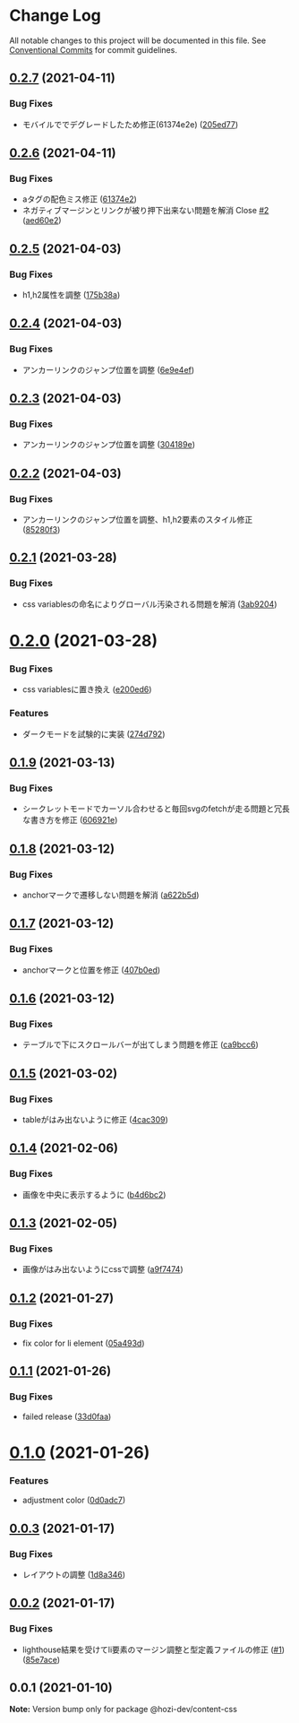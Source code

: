 # Change Log

All notable changes to this project will be documented in this file.
See [Conventional Commits](https://conventionalcommits.org) for commit guidelines.

## [0.2.7](https://github.com/hozi-dev/hozi-dev-packages/compare/@hozi-dev/content-css@0.2.6...@hozi-dev/content-css@0.2.7) (2021-04-11)


### Bug Fixes

* モバイルででデグレードしたため修正(61374e2e) ([205ed77](https://github.com/hozi-dev/hozi-dev-packages/commit/205ed771140defe0bb25b46f3927a3dfa468fa08))





## [0.2.6](https://github.com/hozi-dev/hozi-dev-packages/compare/@hozi-dev/content-css@0.2.5...@hozi-dev/content-css@0.2.6) (2021-04-11)


### Bug Fixes

* aタグの配色ミス修正 ([61374e2](https://github.com/hozi-dev/hozi-dev-packages/commit/61374e2ee374fe2f0edcec96779cf94b364b7925))
* ネガティブマージンとリンクが被り押下出来ない問題を解消 Close [#2](https://github.com/hozi-dev/hozi-dev-packages/issues/2) ([aed60e2](https://github.com/hozi-dev/hozi-dev-packages/commit/aed60e2b9afa787a093b1a09cf70f271afd60ded))





## [0.2.5](https://github.com/hozi-dev/hozi-dev-packages/compare/@hozi-dev/content-css@0.2.4...@hozi-dev/content-css@0.2.5) (2021-04-03)


### Bug Fixes

* h1,h2属性を調整 ([175b38a](https://github.com/hozi-dev/hozi-dev-packages/commit/175b38a63b4707e50c6c9435339f831432ab9c7d))





## [0.2.4](https://github.com/hozi-dev/hozi-dev-packages/compare/@hozi-dev/content-css@0.2.3...@hozi-dev/content-css@0.2.4) (2021-04-03)


### Bug Fixes

* アンカーリンクのジャンプ位置を調整 ([6e9e4ef](https://github.com/hozi-dev/hozi-dev-packages/commit/6e9e4ef52ab8b87ce9964e3a2b90b454999c0589))





## [0.2.3](https://github.com/hozi-dev/hozi-dev-packages/compare/@hozi-dev/content-css@0.2.2...@hozi-dev/content-css@0.2.3) (2021-04-03)


### Bug Fixes

* アンカーリンクのジャンプ位置を調整 ([304189e](https://github.com/hozi-dev/hozi-dev-packages/commit/304189e3c17f56818392ea7f21887df28239ef95))





## [0.2.2](https://github.com/hozi-dev/hozi-dev-packages/compare/@hozi-dev/content-css@0.2.1...@hozi-dev/content-css@0.2.2) (2021-04-03)


### Bug Fixes

* アンカーリンクのジャンプ位置を調整、h1,h2要素のスタイル修正 ([85280f3](https://github.com/hozi-dev/hozi-dev-packages/commit/85280f32d3528adc5bc5a10482d648443780a0fe))





## [0.2.1](https://github.com/hozi-dev/hozi-dev-packages/compare/@hozi-dev/content-css@0.2.0...@hozi-dev/content-css@0.2.1) (2021-03-28)


### Bug Fixes

* css variablesの命名によりグローバル汚染される問題を解消 ([3ab9204](https://github.com/hozi-dev/hozi-dev-packages/commit/3ab92041dfc0705f1b9727d028877b8c68867c7c))





# [0.2.0](https://github.com/hozi-dev/hozi-dev-packages/compare/@hozi-dev/content-css@0.1.9...@hozi-dev/content-css@0.2.0) (2021-03-28)


### Bug Fixes

* css variablesに置き換え ([e200ed6](https://github.com/hozi-dev/hozi-dev-packages/commit/e200ed6e59f42a1c3b2b621bbbba05f4488c2e3e))


### Features

* ダークモードを試験的に実装 ([274d792](https://github.com/hozi-dev/hozi-dev-packages/commit/274d792889c8f2e3eaf311206d614e7969ba8ea1))





## [0.1.9](https://github.com/hozi-dev/hozi-dev-packages/compare/@hozi-dev/content-css@0.1.8...@hozi-dev/content-css@0.1.9) (2021-03-13)


### Bug Fixes

* シークレットモードでカーソル合わせると毎回svgのfetchが走る問題と冗長な書き方を修正 ([606921e](https://github.com/hozi-dev/hozi-dev-packages/commit/606921e38cddf8b4b7dd833f530a2f4a8652859f))





## [0.1.8](https://github.com/hozi-dev/hozi-dev-packages/compare/@hozi-dev/content-css@0.1.7...@hozi-dev/content-css@0.1.8) (2021-03-12)


### Bug Fixes

* anchorマークで遷移しない問題を解消 ([a622b5d](https://github.com/hozi-dev/hozi-dev-packages/commit/a622b5db49527dfae1197c85083981d9c709d259))





## [0.1.7](https://github.com/hozi-dev/hozi-dev-packages/compare/@hozi-dev/content-css@0.1.6...@hozi-dev/content-css@0.1.7) (2021-03-12)


### Bug Fixes

* anchorマークと位置を修正 ([407b0ed](https://github.com/hozi-dev/hozi-dev-packages/commit/407b0ed7c06661ac5dfa984900aa1d25cbd494cb))





## [0.1.6](https://github.com/hozi-dev/hozi-dev-packages/compare/@hozi-dev/content-css@0.1.5...@hozi-dev/content-css@0.1.6) (2021-03-12)


### Bug Fixes

* テーブルで下にスクロールバーが出てしまう問題を修正 ([ca9bcc6](https://github.com/hozi-dev/hozi-dev-packages/commit/ca9bcc63655b3b7f13866fdf39881f1b190c1f58))





## [0.1.5](https://github.com/hozi-dev/hozi-dev-packages/compare/@hozi-dev/content-css@0.1.4...@hozi-dev/content-css@0.1.5) (2021-03-02)


### Bug Fixes

* tableがはみ出ないように修正 ([4cac309](https://github.com/hozi-dev/hozi-dev-packages/commit/4cac30964cb88a3f5a9781593cba4cc3f0482988))





## [0.1.4](https://github.com/hozi-dev/hozi-dev-packages/compare/@hozi-dev/content-css@0.1.3...@hozi-dev/content-css@0.1.4) (2021-02-06)


### Bug Fixes

* 画像を中央に表示するように ([b4d6bc2](https://github.com/hozi-dev/hozi-dev-packages/commit/b4d6bc201039e12712e902f16c3ab961666fd16d))





## [0.1.3](https://github.com/hozi-dev/hozi-dev-packages/compare/@hozi-dev/content-css@0.1.2...@hozi-dev/content-css@0.1.3) (2021-02-05)


### Bug Fixes

* 画像がはみ出ないようにcssで調整 ([a9f7474](https://github.com/hozi-dev/hozi-dev-packages/commit/a9f74741eb08a3f262d7e282fc0992ff43b874ba))





## [0.1.2](https://github.com/hozi-dev/hozi-dev-packages/compare/@hozi-dev/content-css@0.1.1...@hozi-dev/content-css@0.1.2) (2021-01-27)


### Bug Fixes

* fix color for li element ([05a493d](https://github.com/hozi-dev/hozi-dev-packages/commit/05a493dc398216e454040cb25199d1be5f75537c))





## [0.1.1](https://github.com/hozi-dev/hozi-dev-packages/compare/@hozi-dev/content-css@0.1.0...@hozi-dev/content-css@0.1.1) (2021-01-26)


### Bug Fixes

* failed release ([33d0faa](https://github.com/hozi-dev/hozi-dev-packages/commit/33d0faae2875bf255073d1727ce517aa8666de86))





# [0.1.0](https://github.com/hozi-dev/hozi-dev-packages/compare/@hozi-dev/content-css@0.0.3...@hozi-dev/content-css@0.1.0) (2021-01-26)


### Features

* adjustment color ([0d0adc7](https://github.com/hozi-dev/hozi-dev-packages/commit/0d0adc7683d62fb3ac482f4eeda474231c4646e2))





## [0.0.3](https://github.com/hozi-dev/hozi-dev-packages/compare/@hozi-dev/content-css@0.0.2...@hozi-dev/content-css@0.0.3) (2021-01-17)


### Bug Fixes

* レイアウトの調整 ([1d8a346](https://github.com/hozi-dev/hozi-dev-packages/commit/1d8a3462694c57644c9d7a0412729db5739a65c9))





## [0.0.2](https://github.com/hozi-dev/hozi-dev-packages/compare/@hozi-dev/content-css@0.0.1...@hozi-dev/content-css@0.0.2) (2021-01-17)


### Bug Fixes

* lighthouse結果を受けてli要素のマージン調整と型定義ファイルの修正 ([#1](https://github.com/hozi-dev/hozi-dev-packages/issues/1)) ([85e7ace](https://github.com/hozi-dev/hozi-dev-packages/commit/85e7acee01a9b72abac741a5bb5d72bab31c5049))





## 0.0.1 (2021-01-10)

**Note:** Version bump only for package @hozi-dev/content-css
